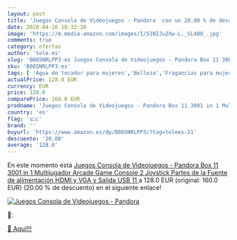 ```yaml
---
layout: post
title: 'Juegos Consola de Videojuegos - Pandora  con un 20.00 % de descuento'
date: 2020-04-16 18:32:20
image: 'https://m.media-amazon.com/images/I/51NIJu2Xw-L._SL400_.jpg'
comments: true
category: ofertas
author: 'tole.es'
slug: 'B085NRLPP3-es Juegos Consola de Videojuegos - Pandora Box 11 3001 in 1...'
sku: 'B085NRLPP3-es'
tags: [ 'Agua de tocador para mujeres','Belleza','Fragancias para mujeres','Instrumentos de percusión para niños','Instrumentos musicales para niños','Juguetes','Juguetes y juegos','Perfumes y fragancias','Productos para el cuidado de la piel','Sets y juegos para el cuidado de la piel','pandora', ]
actualPrice: 128.0 EUR
currency: EUR
price: 128.0
comparePrice: 160.0 EUR
prodname: 'Juegos Consola de Videojuegos - Pandora Box 11 3001 in 1 Multijugador Arcade Game Console  2 Joystick Partes de la Fuente de alimentación HDMI y VGA y Salida USB 11 '
country: 'es'
flag: '🇪🇸'
brand: ''
buyurl: 'https://www.amazon.es/dp/B085NRLPP3/?tag=tolees-21'
descuento: '20.00'
average: '128.0'
---
```


En este momento está [Juegos Consola de Videojuegos - Pandora Box 11 3001 in 1 Multijugador Arcade Game Console  2 Joystick Partes de la Fuente de alimentación HDMI y VGA y Salida USB 11 ](https://www.amazon.es/dp/B085NRLPP3/?tag=tolees-21) a 128.0 EUR (original: 160.0 EUR) (20.00 %  de descuento) en el siguiente enlace!

[![Juegos Consola de Videojuegos - Pandora ](https://m.media-amazon.com/images/I/51NIJu2Xw-L._SL400_.jpg)](https://www.amazon.es/dp/B085NRLPP3/?tag=tolees-21)

🔎:


[🛒 Aquí!!!](https://www.amazon.es/dp/B085NRLPP3/?tag=tolees-21)
